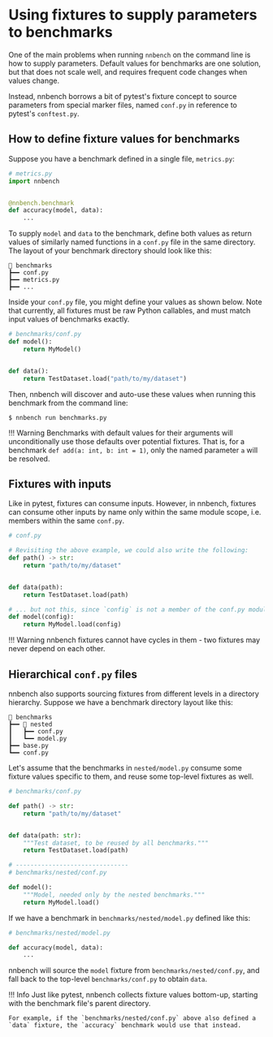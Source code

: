 # Using fixtures to supply parameters to benchmarks

One of the main problems when running `nnbench` on the command line is how to supply parameters.
Default values for benchmarks are one solution, but that does not scale well, and requires frequent code changes when values change.

Instead, nnbench borrows a bit of pytest's fixture concept to source parameters from special marker files, named `conf.py` in reference to pytest's `conftest.py`.

## How to define fixture values for benchmarks

Suppose you have a benchmark defined in a single file, `metrics.py`:

```python
# metrics.py
import nnbench


@nnbench.benchmark
def accuracy(model, data):
    ...
```

To supply `model` and `data` to the benchmark, define both values as return values of similarly named functions in a `conf.py` file in the same directory.
The layout of your benchmark directory should look like this:

```commandline
📂 benchmarks
┣━━ conf.py
┣━━ metrics.py
┣━━ ...
```

Inside your `conf.py` file, you might define your values as shown below. Note that currently, all fixtures must be raw Python callables, and must match input values of benchmarks exactly.

```python
# benchmarks/conf.py
def model():
    return MyModel()


def data():
    return TestDataset.load("path/to/my/dataset")
```

Then, nnbench will discover and auto-use these values when running this benchmark from the command line:

```commandline
$ nnbench run benchmarks.py 
```

!!! Warning
    Benchmarks with default values for their arguments will unconditionally use those defaults over potential fixtures.
    That is, for a benchmark `def add(a: int, b: int = 1)`, only the named parameter `a` will be resolved.

## Fixtures with inputs

Like in pytest, fixtures can consume inputs. However, in nnbench, fixtures can consume other inputs by name only within the same module scope, i.e. members within the same `conf.py`.

```python
# conf.py

# Revisiting the above example, we could also write the following:
def path() -> str:
    return "path/to/my/dataset"


def data(path):
    return TestDataset.load(path)

# ... but not this, since `config` is not a member of the conf.py module:
def model(config):
    return MyModel.load(config)
```

!!! Warning
    nnbench fixtures cannot have cycles in them - two fixtures may never depend on each other.

## Hierarchical `conf.py` files

nnbench also supports sourcing fixtures from different levels in a directory hierarchy.
Suppose we have a benchmark directory layout like this:

```commandline
📂 benchmarks
┣━━ 📂 nested
┃   ┣━━ conf.py
┃   ┗━━ model.py
┣━━ base.py
┗━━ conf.py
```

Let's assume that the benchmarks in `nested/model.py` consume some fixture values specific to them, and reuse some top-level fixtures as well.

```python
# benchmarks/conf.py

def path() -> str:
    return "path/to/my/dataset"


def data(path: str):
    """Test dataset, to be reused by all benchmarks."""
    return TestDataset.load(path)

# -------------------------------
# benchmarks/nested/conf.py

def model():
    """Model, needed only by the nested benchmarks."""
    return MyModel.load()
```

If we have a benchmark in `benchmarks/nested/model.py` defined like this:

```python
# benchmarks/nested/model.py

def accuracy(model, data):
    ...
```

nnbench will source the `model` fixture from `benchmarks/nested/conf.py`, and fall back to the top-level `benchmarks/conf.py` to obtain `data`.

!!! Info
    Just like pytest, nnbench collects fixture values bottom-up, starting with the benchmark file's parent directory.
    
    For example, if the `benchmarks/nested/conf.py` above also defined a `data` fixture, the `accuracy` benchmark would use that instead.
